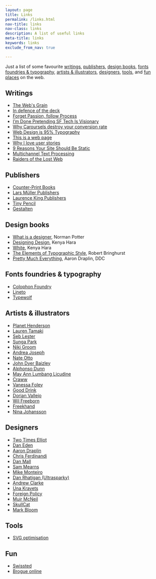```yaml
---
layout: page
title: Links
permalink: /links.html
nav-title: links
nav-class: links
description: A list of useful links
meta-title: links
keywords: links
exclude_from_nav: true

---
```


Just a list of some favourite <a href="#writings">writings</a>, <a href="#publishers">publishers</a>, <a href="#design-books">design books</a>, <a href="#fonts-foundries--typography">fonts foundries & typography</a>, <a href="#artists--illustrators">artists & illustrators</a>, <a href="#designers">designers</a>, <a href="#tools">tools</a>, and <a href="#fun">fun places</a> on the web.

## Writings

* [The Web's Grain](http://www.frankchimero.com/writing/the-webs-grain 'Frank Chimero')
* [In defence of the deck](http://abovethecrowd.com/2015/07/07/in-defense-of-the-deck/)
* [Forget Passion, follow Process](https://signalvnoise.com/posts/2904-forget-passion-focus-on-process '37 Signals')
* [I’m Done Pretending SF Tech Is Visionary](https://medium.com/startup-grind/im-done-pretending-sf-tech-is-visionary-9d0e91bfacfb#.mgo5s7c8b)
* [Why Caroursels destroy your conversion rate](http://torspark.com/why-carousels-destroy-your-conversion-rate/ 'Torspark.com')
* [Web Design is 95% Typography](https://ia.net/know-how/the-web-is-all-about-typography-period 'ai.net')
* [This is a web page](https://justinjackson.ca/words.html 'justinjackson.ca')
* [Why I love user stories](http://www.usabilitycounts.com/2013/10/11/why-i-love-user-stories/)
* [9 Reasons Your Site Should Be Static](https://www.netlify.com/blog/2016/05/18/9-reasons-your-site-should-be-static/)
* [Multichannel Text Processing](https://ia.net/know-how/multichannel-text-processing)
* [Raiders of the Lost Web](http://www.theatlantic.com/technology/archive/2015/10/raiders-of-the-lost-web/409210/ 'Adrienne LaFrance')

## Publishers

* [Counter-Print Books](www.counter-print.co.uk)
* [Lars Müller Publishers](https://www.lars-mueller-publishers.com)
* [Laurence King Publishers](www.laurenceking.com)
* [Tiny Pencil](http://shop.tinypencil.com/)
* [Gestalten](http://shop.gestalten.com/)


## Design books

* [What is a designer](https://www.amazon.co.uk/What-Designer-Things-Places-Messages/dp/0907259162), Norman Potter
* [Designing Design](https://www.amazon.co.uk/Kenya-Hara-Designing-Design/dp/3037784504), Kenya Hara
* [White](https://www.amazon.co.uk/gp/product/3037781831/ref=pd_sbs_14_img_0?ie=UTF8&psc=1&refRID=WKEHM6P14MNRXAMKYQNH), Kenya Hara
* [The Elements of Typographic Style](https://www.amazon.co.uk/Elements-Typographic-Style-Version-Anniversary/dp/0881792128/ref=sr_1_1?s=books&ie=UTF8&qid=1476712250&sr=1-1), Robert Bringhurst
* [Pretty Much Everything](http://ddcbook.com/), Aaron Draplin, DDC

## Fonts foundries & typography

* [Colophon Foundry](http://www.colophon-foundry.org/)
* [Lineto](https://lineto.com/)
* [Typewolf](https://www.typewolf.com)

## Artists & illustrators

* [Planet Henderson](http://www.planethenderson.com/storyboards/#/spiderman4/)
* [Lauren Tamaki](http://laurentamaki.com/)
* [Seb Lester](https://www.seblester.com/)
* [Sunga Park](https://www.behance.net/parksunga)
* [Niki Groom](http://www.missmagpiefashionspy.com)
* [Andrea Joseph](https://www.flickr.com/photos/andreajoseph/)
* [Nate Otto](http://nateotto.com/section/304609.html)
* [John Dyer Baizley](http://aperfectmonster.com/)
* [Alphonso Dunn](https://www.youtube.com/user/LighterNoteProd)
* [May Ann Lumbang Licudine](http://shardula.tumblr.com/)
* [Craww](http://craww.bigcartel.com)
* [Vanessa Foley](www.vanessafoley.co.uk/)
* [Good Drink](http://tedkim1984.tumblr.com/)
* [Dorian Vallejo](http://dorianvallejo.com/)
* [Wil Freeborn](http://www.wilfreeborn.co.uk/)
* [Freekhand](https://www.flickr.com/photos/mherranz/)
* [Nina Johansson](http://www.ninajohansson.se/)

## Designers

* [Two Times Elliot](http://2xelliott.co.uk/)
* [Dan Eden](https://daneden.me/2016/08/04/the-weird-wide-web/)
* [Aaron Draplin](http://ddcbook.com/)
* [Chris Ferdinandi](https://gomakethings.com/consulting/)
* [Dan Mall](http://danielmall.com/articles/the-post-psd-era/)
* [Sam Mearns](http://sammearns.co.uk/)
* [Mike Monteiro](http://muledesign.com/)
* [Dan Rhatigan (Ultrasparky)](http://ultrasparky.org/)
* [Andrew Clarke](https://stuffandnonsense.co.uk/)
* [Una Kravets](https://github.com/una)
* [Foreign Policy](http://www.foreignpolicydesign.com)
* [Muir McNeil](http://www.muirmcneil.com/)
* [SkullCat](http://mrmrs.io/writing/)
* [Mark Bloom](http://www.mashcreative.co.uk/)

## Tools

* [SVG optimisation](http://petercollingridge.appspot.com/ 'Peter Colleridge')

## Fun

* [Swissted](http://www.swissted.com/)
* [Brogue online](http://brogue.roguelikelike.com/)

